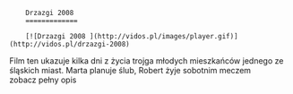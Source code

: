 
        Drzazgi 2008 
        =============
        
        [![Drzazgi 2008 ](http://vidos.pl/images/player.gif)](http://vidos.pl/drzazgi-2008)
        
        
 Film ten ukazuje kilka dni z życia trojga młodych mieszkańców jednego ze śląskich miast. Marta planuje ślub, Robert żyje sobotnim meczem zobacz pełny opis
    